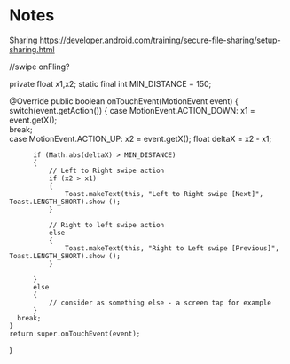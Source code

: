 # Notes

Sharing
https://developer.android.com/training/secure-file-sharing/setup-sharing.html

//swipe onFling?

private float x1,x2;
static final int MIN_DISTANCE = 150;

@Override
public boolean onTouchEvent(MotionEvent event)
{     
    switch(event.getAction())
    {
      case MotionEvent.ACTION_DOWN:
          x1 = event.getX();                         
      break;         
      case MotionEvent.ACTION_UP:
          x2 = event.getX();
          float deltaX = x2 - x1;

          if (Math.abs(deltaX) > MIN_DISTANCE)
          {
              // Left to Right swipe action
              if (x2 > x1)
              {
                  Toast.makeText(this, "Left to Right swipe [Next]", Toast.LENGTH_SHORT).show ();                     
              }

              // Right to left swipe action               
              else 
              {
                  Toast.makeText(this, "Right to Left swipe [Previous]", Toast.LENGTH_SHORT).show ();                    
              }

          }
          else
          {
              // consider as something else - a screen tap for example
          }                          
      break;   
    }           
    return super.onTouchEvent(event);       
}
